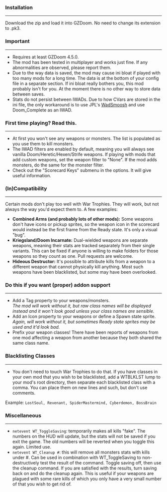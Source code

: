 ### Installation
---
Download the zip and load it into GZDoom. No need to change its extension to .pk3.

### Important
---
- Requires at least GZDoom 4.5.0.
- The mod has been tested in multiplayer and works just fine. If any abnormalities are observed, please report them.
- Due to the way data is saved, the mod may cause ini bloat if played with too many mods for a long time. The data is at the bottom of your config file in a separate section. If ini bloat really bothers you, this mod probably isn't for you. At the moment there is no other way to store data between saves.
- Stats do not persist between IWADs. Due to how CVars are stored in the ini file, the only workaround is to use JPL's [WadSmoosh](https://forum.zdoom.org/viewtopic.php?f=232&t=52757) and use Doom_Complete as an IWAD.

### First time playing? Read this.
---
- At first you won't see any weapons or monsters. The list is populated as you use them to kill monsters.
- The IWAD filters are enabled by default, meaning you will always see vanilla Doom/Heretic/Hexen/Strife weapons. If playing with mods that add custom weapons, set the weapon filter to "None". If the mod adds monsters, do the same for the monster filter.
- Check out the "Scorecard Keys" submenu in the options. It will give useful information.

### (In)Compatibility
---
Certain mods don't play too well with War Trophies. They will work, but not always the way you'd expect them to. A few examples:
- **Combined Arms (and probably lots of other mods):** Some weapons don't have icons or pickup sprites, so the weapon icon in the scorecard would instead be the first frame from the Ready state. It's only a visual "bug".
- **Kriegsland/Doom Incarnate:** Dual-wielded weapons are separate weapons, meaning their stats are tracked separately from their single variants. This can be fixed if anyone is willing to make folders for those weapons so they count as one. Pull requests are welcome.
- **Hideous Destructor:** It's possible to attribute kills from a weapon to a different weapon that cannot physically kill anything. Most such weapons have been blacklisted, but some may have been overlooked.

### Do this if you want (proper) addon support
---
- Add a Tag property to your weapons/monsters.  
*The mod will work without it, but raw class names will be displayed instead and it won't look good unless your class names are sensible.*
- Add an Icon property to your weapons or define a Spawn state sprite.  
*Again, will work without it, but sometimes Ready state sprites may be used and it'd look bad.*
- Prefix your weapon classes! There have been reports of weapons from one mod affecting a weapon from another because they both shared the same class name.

### Blacklisting Classes
---
- You don't need to touch War Trophies to do that. If you have classes in your own mod that you wish to be blacklisted, add a WTBLKLST lump to your mod's root directory, then separate each blacklisted class with a comma. You can place them on new lines and such, but don't use comments.

Example: `LostSoul, Revenant, SpiderMastermind, Cyberdemon, BossBrain`

### Miscellaneous
---
- `netevent WT_ToggleSaving`: temporarily makes all kills "fake". The numbers on the HUD will update, but the stats will not be saved if you exit the game. The old numbers will be reverted when you toggle this again. Limited use.
- `netevent WT_Cleanup #`: this will remove all monsters stats with kills under #. Can be used in combination with WT_ToggleSaving to non-destructively test the result of the command. Toggle saving off, then use the cleanup command. If you are satisfied with the results, turn saving back on and do the cleanup again. This is useful if your weapons are plagued with some rare kills of which you only have a very small number of that you wish to get rid of.
